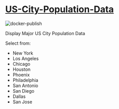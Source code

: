 # [US-City-Population-Data](https://us-city-population-data.streamlit.app/)
![docker-publish](https://github.com/KarinaTheCorgi/US-City-Population-Data/blob/main/.github/workflows/docker-publish.yml/badge.svg)

Display Major US City Population Data

Select from:
 - New York
 - Los Angeles
 - Chicago
 - Houston
 - Phoenix
 - Philadelphia
 - San Antonio
 - San Diego
 - Dallas
 - San Jose

